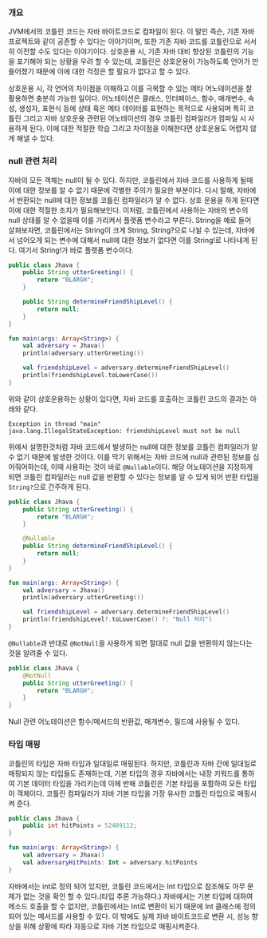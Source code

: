 ### 개요
JVM에서의 코틀린 코드는 자바 바이트코드로 컴파일이 된다. 이 말인 즉슨, 기존 자바 프로젝트와 같이 공존할 수 있다는 이야기이며, 또한 기존 자바 코드를 코틀린으로 서서히 이전할 수도 있다는 이야기이다. 상호운용 시, 기존 자바 대비 향상된 코틀린의 기능을 포기해야 되는 상황을 우려 할 수 있는데, 코틀린은 상호운용이 가능하도록 언어가 만들어졌기 때문에 이에 대한 걱정은 할 필요가 없다고 할 수 있다. 

상호운용 시, 각 언어의 차이점을 이해하고 이를 극복할 수 있는 메타 어노테이션을 잘 활용하면 충분히 가능한 일이다. 어노테이션은 클래스, 인터페이스, 함수, 매개변수, 속성, 생성자, 표현식 등에 상태 혹은 메타 데이터를 표현하는 목적으로 사용되며 특히 코틀린 그리고 자바 상호운용 관련된 어노테이션의 경우 코틀린 컴파일러가 컴파일 시 사용하게 된다. 이에 대한 적절한 학습 그리고 차이점을 이해한다면 상호운용도 어렵지 않게 해낼 수 있다.

### null 관련 처리
자바의 모든 객체는 null이 될 수 있다. 하지만, 코틀린에서 자바 코드를 사용하게 될때 이에 대한 정보를 알 수 없기 때문에 각별한 주의가 필요한 부분이다. 다시 말해, 자바에서 반환되는 null에 대한 정보를 코틀린 컴파일러가 알 수 없다. 상호 운용을 하게 된다면 이에 대한 적절한 조치가 필요해보인다. 이처럼, 코틀린에서 사용하는 자바의 변수의 null 상태를 알 수 없을때 이를 가리켜서 플랫폼 변수라고 부른다. String을 예로 들어 살펴보자면, 코틀린에서는 String이 크게 String, String?으로 나뉠 수 있는데, 자바에서 넘어오게 되는 변수에 대해서 null에 대한 정보가 없다면 이를 String!로 나타내게 된다. 여기서 String!가 바로 플랫폼 변수이다. 

```java
public class Jhava {
	public String utterGreeting() {
		return "BLARGH";
	}

	public String determineFriendShipLevel() {
		return null;
	}
}
```

```kotlin
fun main(args: Array<String>) {
	val adversary = Jhava()
	println(adversary.utterGreeting())

	val friendshipLevel = adversary.determineFriendShipLevel()
	println(friendshipLevel.toLowerCase())
}
```

위와 같이 상호운용하는 상황이 있다면, 자바 코드를 호출하는 코틀린 코드의 결과는 아래와 같다.
```
Exception in thread "main"
java.lang.IllegalStateException: friendshipLevel must not be null
```

위에서 설명한것처럼 자바 코드에서 발생하는 null에 대한 정보를 코틀린 컴파일러가 알수 없기 때문에 발생한 것이다. 이를 막기 위해서는 자바 코드에 null과 관련된 정보를 심어줘어하는데, 이때 사용하는 것이 바로 `@Nullable`이다. 해당 어노테이션을 지정하게 되면 코틀린 컴파일러는 null 값을 반환할 수 있다는 정보를 알 수 있게 되어 반환 타입을 `String?`으로 간주하게 된다.

```java
public class Jhava {
	public String utterGreeting() {
		return "BLARGH";
	}

	@Nullable
	public String determineFriendShipLevel() {
		return null;
	}
}
```

```kotlin
fun main(args: Array<String>) {
	val adversary = Jhava()
	println(adversary.utterGreeting())

	val friendshipLevel = adversary.determineFriendShipLevel()
	println(friendshipLevel?.toLowerCase() ?: "Null 처리")
}
```

`@Nullable`과 반대로 `@NotNull`을 사용하게 되면 절대로 null 값을 반환하지 않는다는 것을 알려줄 수 있다.

```java
public class Jhava {
	@NotNull
	public String utterGreeting() {
		return "BLARGH";
	}
}
```

Null 관련 어노테이션은 함수/메서드의 반환값, 매개변수, 필드에 사용될 수 있다.

### 타입 매핑
코틀린의 타입은 자바 타입과 일대일로 매핑된다. 하지만, 코틀린과 자바 간에 일대일로 매핑되지 않는 타입들도 존재하는데, 기본 타입의 경우 자바에서는 내장 키워드를 통하여 기본 데이터 타입을 가리키는데 이헤 반해 코틀린은 기본 타입을 포함하여 모든 타입이 객체이다. 코틀린 컴파일러가 자바 기본 타입을 가장 유사한 코틀린 타입으로 매핑시켜 준다. 

```java
public class Jhava {
	public int hitPoints = 52489112;
}
```

```kotlin
fun main(args: Array<String>) {
	val adversary = Jhava()
	val adversaryHitPoints: Int = adversary.hitPoints
}
```
자바에서는 int로 정의 되어 있지만, 코틀린 코드에서는 Int 타입으로 참조해도 아무 문제가 없는 것을 확인 할 수 있다.(타입 추론 가능하다.) 자바에서는 기본 타입에 대하여 메소드 호출을 할 수 없지만, 코틀린에서는 Int로 변환이 되기 때문에 Int 클래스에 정의되어 있는 메서드를 사용할 수 있다. 이 밖에도 실제 자바 바이트코드로 변환 시, 성능 향상을 위해 상황에 따라 자동으로 자바 기본 타입으로 매핑시켜준다.

